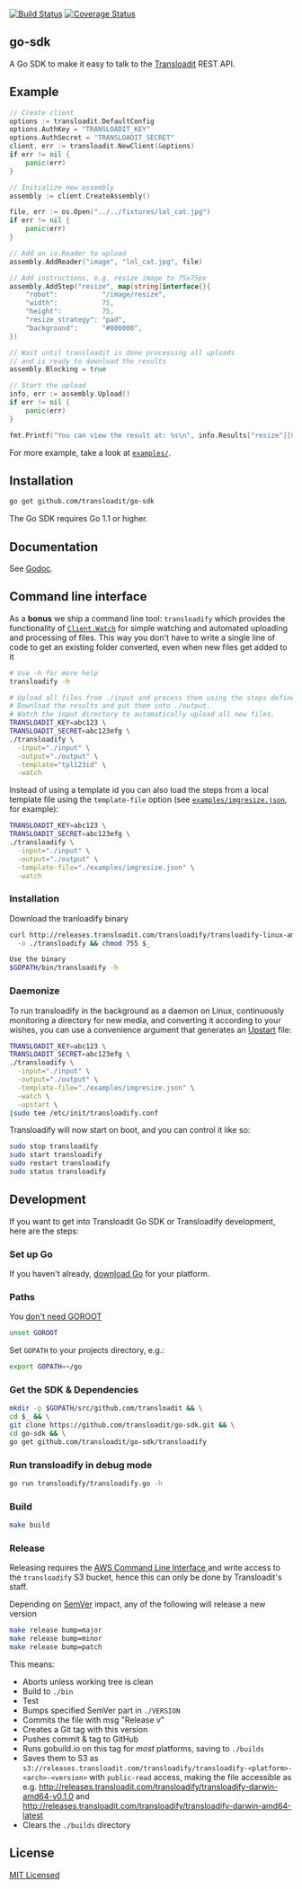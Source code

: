 [![Build Status](https://travis-ci.org/transloadit/go-sdk.svg)](https://travis-ci.org/transloadit/go-sdk)
[![Coverage Status](https://coveralls.io/repos/transloadit/go-sdk/badge.png)](https://coveralls.io/r/transloadit/go-sdk)

## go-sdk

A Go SDK to make it easy to talk to the [Transloadit](https://transloadit.com) REST API.

## Example

```go
// Create client
options := transloadit.DefaultConfig
options.AuthKey = "TRANSLOADIT_KEY"
options.AuthSecret = "TRANSLOADIT_SECRET"
client, err := transloadit.NewClient(&options)
if err != nil {
    panic(err)
}

// Initialize new assembly
assembly := client.CreateAssembly()

file, err := os.Open("../../fixtures/lol_cat.jpg")
if err != nil {
    panic(err)
}

// Add an io.Reader to upload
assembly.AddReader("image", "lol_cat.jpg", file)

// Add instructions, e.g. resize image to 75x75px
assembly.AddStep("resize", map[string]interface{}{
    "robot":           "/image/resize",
    "width":           75,
    "height":          75,
    "resize_strategy": "pad",
    "background":      "#000000",
})

// Wait until transloadit is done processing all uploads
// and is ready to download the results
assembly.Blocking = true

// Start the upload
info, err := assembly.Upload()
if err != nil {
    panic(err)
}

fmt.Printf("You can view the result at: %s\n", info.Results["resize"][0].Url)
```

For more example, take a look at [`examples/`](https://github.com/transloadit/go-sdk/tree/master/examples).

## Installation

```bash
go get github.com/transloadit/go-sdk
```

The Go SDK requires Go 1.1 or higher.

## Documentation

See [Godoc](http://godoc.org/github.com/transloadit/go-sdk).

## Command line interface

As a **bonus** we ship a command line tool: `transloadify` which provides the functionality of [`Client.Watch`](http://godoc.org/github.com/transloadit/go-sdk#Client.Watch) for simple watching and automated uploading and processing of files. This way you don't have to write a single line of code to get an existing folder converted, even when new files get added to it

```bash
# Use -h for more help
transloadify -h

# Upload all files from ./input and process them using the steps defined in the template with the id 'tpl123id'.
# Download the results and put them into ./output.
# Watch the input directory to automatically upload all new files.
TRANSLOADIT_KEY=abc123 \
TRANSLOADIT_SECRET=abc123efg \
./transloadify \
  -input="./input" \
  -output="./output" \
  -template="tpl123id" \
  -watch
```

Instead of using a template id you can also load the steps from a local template file using the `template-file` option (see [`examples/imgresize.json`](examples/imgresize.json), for example):
```bash
TRANSLOADIT_KEY=abc123 \
TRANSLOADIT_SECRET=abc123efg \
./transloadify \
  -input="./input" \
  -output="./output" \
  -template-file="./examples/imgresize.json" \
  -watch
```

### Installation

Download the tranloadify binary

```bash
curl http://releases.transloadit.com/transloadify/transloadify-linux-amd64-latest \
  -o ./transloadify && chmod 755 $_
```

```bash
Use the binary
$GOPATH/bin/transloadify -h
```

### Daemonize

To run transloadify in the background as a daemon on Linux, continuously monitoring a directory for new media, and converting it according to your wishes, you can use a convenience argument that generates an [Upstart](http://upstart.ubuntu.com/) file:

```bash
TRANSLOADIT_KEY=abc123 \
TRANSLOADIT_SECRET=abc123efg \
./transloadify \
  -input="./input" \
  -output="./output" \
  -template-file="./examples/imgresize.json" \
  -watch \
  -upstart \
|sudo tee /etc/init/transloadify.conf
```

Transloadify will now start on boot, and you can control it like so:

```bash
sudo stop transloadify
sudo start transloadify
sudo restart transloadify
sudo status transloadify
```

## Development

If you want to get into Transloadit Go SDK or Transloadify development, here are the steps:

### Set up Go

If you haven't already, [download Go](http://golang.org/dl/) for your platform.

### Paths

You [don't need GOROOT](http://dave.cheney.net/2013/06/14/you-dont-need-to-set-goroot-)

```bash
unset GOROOT
```

Set `GOPATH` to your projects directory, e.g.:

```bash
export GOPATH=~/go
```

### Get the SDK & Dependencies

```bash
mkdir -p $GOPATH/src/github.com/transloadit && \
cd $_ && \
git clone https://github.com/transloadit/go-sdk.git && \
cd go-sdk && \
go get github.com/transloadit/go-sdk/transloadify
```

### Run transloadify in debug mode

```bash
go run transloadify/transloadify.go -h
```

### Build

```bash
make build
```

### Release

Releasing requires the [AWS Command Line Interface
](http://aws.amazon.com/cli/) and write access to the `transloadify` S3 bucket, hence this can only be done by Transloadit's staff.

Depending on [SemVer](http://semver.org/) impact, any of the following will release a new version

```bash
make release bump=major
make release bump=minor
make release bump=patch
```

This means:

 - Aborts unless working tree is clean
 - Build to `./bin`
 - Test
 - Bumps specified SemVer part in `./VERSION`
 - Commits the file with msg "Release v<version>"
 - Creates a Git tag with this version
 - Pushes commit & tag to GitHub
 - Runs gobuild.io on this tag for *most* platforms, saving to `./builds`
 - Saves them to S3 as `s3://releases.transloadit.com/transloadify/transloadify-<platform>-<arch>-<version>` with `public-read` access, making the file accessible as e.g. http://releases.transloadit.com/transloadify/transloadify-darwin-amd64-v0.1.0 and http://releases.transloadit.com/transloadify/transloadify-darwin-amd64-latest
 - Clears the `./builds` directory

## License

[MIT Licensed](LICENSE)
